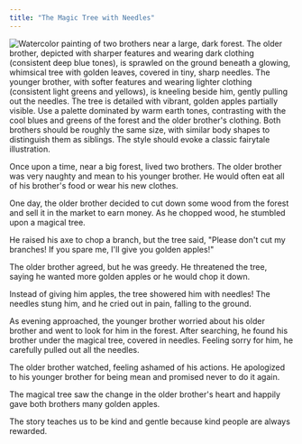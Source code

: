 ```yaml
---
title: "The Magic Tree with Needles"
---
```


![Watercolor painting of two brothers near a large, dark forest. The older brother, depicted with sharper features and wearing dark clothing (consistent deep blue tones), is sprawled on the ground beneath a glowing, whimsical tree with golden leaves, covered in tiny, sharp needles.  The younger brother, with softer features and wearing lighter clothing (consistent light greens and yellows), is kneeling beside him, gently pulling out the needles. The tree is detailed with vibrant, golden apples partially visible. Use a palette dominated by warm earth tones, contrasting with the cool blues and greens of the forest and the older brother's clothing.  Both brothers should be roughly the same size, with similar body shapes to distinguish them as siblings.  The style should evoke a classic fairytale illustration.](/images/image_the-magic-tree-with-needles0.png)

Once upon a time, near a big forest, lived two brothers. The older brother was very naughty and mean to his younger brother. He would often eat all of his brother's food or wear his new clothes. 

One day, the older brother decided to cut down some wood from the forest and sell it in the market to earn money.  As he chopped wood, he stumbled upon a magical tree. 

He raised his axe to chop a branch, but the tree said, "Please don't cut my branches! If you spare me, I'll give you golden apples!" 

The older brother agreed, but he was greedy. He threatened the tree, saying he wanted more golden apples or he would chop it down. 

Instead of giving him apples, the tree showered him with needles!  The needles stung him, and he cried out in pain, falling to the ground. 

As evening approached, the younger brother worried about his older brother and went to look for him in the forest. After searching, he found his brother under the magical tree, covered in needles.  Feeling sorry for him, he carefully pulled out all the needles. 

The older brother watched, feeling ashamed of his actions. He apologized to his younger brother for being mean and promised never to do it again. 

The magical tree saw the change in the older brother's heart and happily gave both brothers many golden apples. 

The story teaches us to be kind and gentle because kind people are always rewarded.